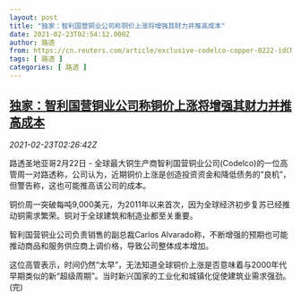 ```yaml
---
layout: post
title: "独家：智利国营铜业公司称铜价上涨将增强其财力并推高成本"
date: 2021-02-23T02:54:12.000Z
author: 路透
from: https://cn.reuters.com/article/exclusive-codelco-copper-0222-idCNKBS2AN050
tags: [ 路透 ]
categories: [ 路透 ]
---
```

<!--1614048852000-->
[独家：智利国营铜业公司称铜价上涨将增强其财力并推高成本](https://cn.reuters.com/article/exclusive-codelco-copper-0222-idCNKBS2AN050)
------

<div>
<div><i>2021-02-23T02:26:42Z</i></div><p>路透圣地亚哥2月22日 - 全球最大铜生产商智利国营铜业公司(Codelco)的一位高管周一对路透称，公司认为，近期铜价上涨是创造投资资金和降低债务的“良机”，但警告称，这也可能推高该公司的成本。</p><p>铜价周一突破每吨9,000美元，为2011年以来首次，因为全球经济初步复苏已经推动铜需求繁荣。铜对于全球建筑和制造业都至关重要。</p><p>智利国营铜业公司负责销售的副总裁Carlos Alvarado称，不断增强的预期也可能推动商品和服务供应商上调价格，导致公司整体成本增加。</p><p>这位高管表示，时间仍然“太早”，无法知道全球铜价上涨是否意味着与2000年代早期类似的新“超级周期”。当时新兴国家的工业化和城镇化促使建筑业需求强劲。(完)</p>
</div>
